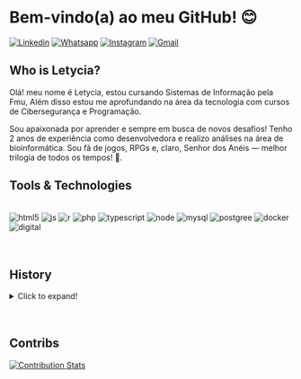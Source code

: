 
<h1>Bem-vindo(a) ao meu GitHub! 😊</h1>

[![Linkedin](https://custom-icon-badges.demolab.com/badge/LinkedIn-0A66C2?logo=linkedin-white&logoColor=fff)](https://www.linkedin.com/in/letycia-oliveira-1541381a5/)
[![Whatsapp](https://img.shields.io/badge/WhatsApp-25D366?logo=whatsapp&logoColor=white)](http://wa.me/551952430901)
[![Instagram](https://img.shields.io/badge/Instagram-%23E4405F.svg?logo=Instagram&logoColor=white)](https://www.instagram.com/l_amaterasu)
[![Gmail](https://img.shields.io/badge/Gmail-D14836?logo=gmail&logoColor=white)](mailto:letyciaosilveira@gmail.com)

<h2>Who is Letycia?</h2>
<p>Olá! meu nome é Letycia, estou cursando Sistemas de Informação pela Fmu, Além disso estou me aprofundando na área da tecnologia com cursos de Cibersegurança e Programação.
<p>Sou apaixonada por aprender e sempre em busca de novos desafios! Tenho 2 anos de experiência como desenvolvedora e realizo análises na área de bioinformática. Sou fã de jogos, RPGs e, claro, Senhor dos Anéis — melhor trilogia de todos os tempos! 💚.</p>

<h2>Tools & Technologies</h2>

<div style="display: inline_block"><br/>
  <img align="center" alt="html5" src="https://img.shields.io/badge/HTML-%23E34F26.svg?logo=html5&logoColor=white"/>
  <img align="center" alt="js" src="https://img.shields.io/badge/JavaScript-F7DF1E?logo=javascript&logoColor=000"/>
  <img align="center" alt="r" src="https://img.shields.io/badge/R-%23276DC3.svg?logo=r&logoColor=white"/>
  <img align="center" alt="php" src="https://img.shields.io/badge/php-%23777BB4.svg?&logo=php&logoColor=white"/>
  <img align="center" alt="typescript" src="https://img.shields.io/badge/TypeScript-3178C6?logo=typescript&logoColor=fff"/>
  <img align="center" alt="node" src="https://img.shields.io/badge/Node.js-6DA55F?logo=node.js&logoColor=white"/>
   <img align="center" alt="mysql" src="https://img.shields.io/badge/MySQL-4479A1?logo=mysql&logoColor=fff"/>
  <img align="center" alt="postgree" src="https://img.shields.io/badge/Postgres-%23316192.svg?logo=postgresql&logoColor=white"/> 
  <img align="center" alt="docker" src="https://img.shields.io/badge/Docker-2496ED?logo=docker&logoColor=fff"/> 
  <img align="center" alt="digital" src="https://img.shields.io/badge/DigitalOcean-%230167ff.svg?logo=digitalOcean&logoColor=white"/> 

</div>
<br/>
<br/>

<h2>History</h2>

<details>
<summary>Click to expand!</summary>
<br/>
Meu nome vocês provavelmente já sabem (afinal, estão na minha página do GitHub), mas achei legal contar um pouco mais da minha história aqui!

Quem visita meu perfil no LinkedIn costuma se perguntar: "Como uma biomédica está dizendo que gosta de JavaScript e quer programar?". Pois é! Em meados de 2019, iniciei minha graduação em Biomedicina. Como sou apaixonada por pesquisa clínica, minha ideia era seguir nessa área e me aprofundar em pesquisas dentro da Biomedicina.

Em 2020, assisti a uma palestra sobre Bioinformática. Na época, eu trabalhava como líder em um laboratório e buscava uma área para me especializar. Foi mágico conhecer a Bioinformática! No mesmo dia, enviei um e-mail para o palestrante, o Professor Robson, dizendo o quanto eu queria aprender e perguntando se havia vaga na sua turma de iniciação científica. Ele, sendo uma pessoa incrível, me acolheu como aluna e me apresentou aos encontros do grupo. Foi ali que comecei a aprender a linguagem R.

Em 2021, entrei para um grupo de mestrandos da Unifesp orientados pelo Professor Cleber. Comecei a ajudar médicos que estavam desenvolvendo suas teses, realizando análises de Bioinformática, pesquisando artigos e participando das discussões sobre o tema. Esse foi um ano muito especial, pois tive a oportunidade de ministrar duas aulas para os alunos da Unifesp e da Uninove, abordando temas como hipotireoidismo (tema da minha iniciação científica) e o algoritmo Random Forest.

Em 2022, recebi um convite para participar de um projeto com estudantes de mestrado do Uruguai. O projeto consistia em treinar um algoritmo para identificar malformações em ossos do maxilar.

Já em 2023, decidi me arriscar em uma mudança de área. Percebi que gostava muito de programar em R e pensei: "Por que não aprender outras linguagens?". Estudei por conta própria — nem sempre do melhor jeito, mas entendi que, para melhorar, precisava conhecer o mercado. Foi então que entrei como desenvolvedora júnior na Ativa.ai. Foi uma experiência de sobrevivência (rs!), pois não havia nenhum sênior para me orientar, e eu era uma desenvolvedora que só conhecia R, com vários projetos na mesa. Foquei muito em JavaScript e APIs e, com muito estudo, consegui desenvolver dashboards, automatizações e relatórios para a equipe.

Em 2024, percebi que precisava de uma orientação mais estruturada e decidi buscar um ambiente onde pudesse aprender com profissionais mais experientes. Foi quando entrei na Boreal. Lá, aprendi muito sobre outras linguagens, organização de código e como me planejar para entregar as demandas de forma mais eficiente. Foi um momento de muito crescimento e estudo.

Agora, em 2025, sigo buscando crescer e aprender cada vez mais na carreira. Atualmente, trabalho com PHP e JavaScript e estou me apaixonando por cibersegurança. Sigo fazendo cursos, tanto relacionados à programação quanto à certificação Google para cibersegurança, e procuro me desenvolver continuamente.

</details>
<br/>
<br/>

<h2>Contribs</h2>

[![Contribution Stats](https://github-contribution-stats.vercel.app/api/?username=LetyciaOliveira)](https://github.com/LetyciaOliveira/github-contribution-stats/)

